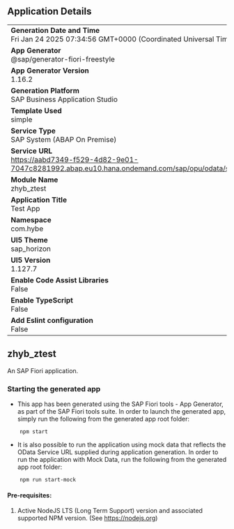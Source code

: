## Application Details
|               |
| ------------- |
|**Generation Date and Time**<br>Fri Jan 24 2025 07:34:56 GMT+0000 (Coordinated Universal Time)|
|**App Generator**<br>@sap/generator-fiori-freestyle|
|**App Generator Version**<br>1.16.2|
|**Generation Platform**<br>SAP Business Application Studio|
|**Template Used**<br>simple|
|**Service Type**<br>SAP System (ABAP On Premise)|
|**Service URL**<br>https://aabd7349-f529-4d82-9e01-7047c8281992.abap.eu10.hana.ondemand.com/sap/opu/odata/sap/ZUNP_ZSUPPLIER_BND|
|**Module Name**<br>zhyb_ztest|
|**Application Title**<br>Test App|
|**Namespace**<br>com.hybe|
|**UI5 Theme**<br>sap_horizon|
|**UI5 Version**<br>1.127.7|
|**Enable Code Assist Libraries**<br>False|
|**Enable TypeScript**<br>False|
|**Add Eslint configuration**<br>False|

## zhyb_ztest

An SAP Fiori application.

### Starting the generated app

-   This app has been generated using the SAP Fiori tools - App Generator, as part of the SAP Fiori tools suite.  In order to launch the generated app, simply run the following from the generated app root folder:

```
    npm start
```

- It is also possible to run the application using mock data that reflects the OData Service URL supplied during application generation.  In order to run the application with Mock Data, run the following from the generated app root folder:

```
    npm run start-mock
```

#### Pre-requisites:

1. Active NodeJS LTS (Long Term Support) version and associated supported NPM version.  (See https://nodejs.org)


